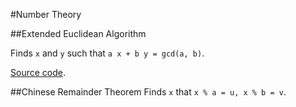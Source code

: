 #Number Theory

##Extended Euclidean Algorithm

Finds `x` and `y` such that `a x + b y = gcd(a, b)`.

[Source code](ext-gcd.cc).

##Chinese Remainder Theorem
Finds `x` that `x % a = u, x % b = v`.
